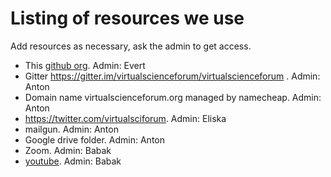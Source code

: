 # Listing of resources we use

Add resources as necessary, ask the admin to get access.

* This [github org](https://github.com/virtualscienceforum). Admin: Evert
* Gitter https://gitter.im/virtualscienceforum/virtualscienceforum . Admin: Anton
* Domain name virtualscienceforum.org managed by namecheap. Admin: Anton
* https://twitter.com/virtualsciforum. Admin: Eliska
* mailgun. Admin: Anton
* Google drive folder. Admin: Anton
* Zoom. Admin: Babak
* [youtube](https://www.youtube.com/channel/UCvQEx4iW7u_x3jX742kUZLw). Admin: Babak

